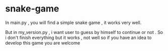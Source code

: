 # snake-game

In main.py , you will find a simple snake game , it works very well.

But in my_version.py , i want  user to guess by himself to continue or not . So i don't finish everything but it works , not well
so if you have an idea to develop this game you are welcome
